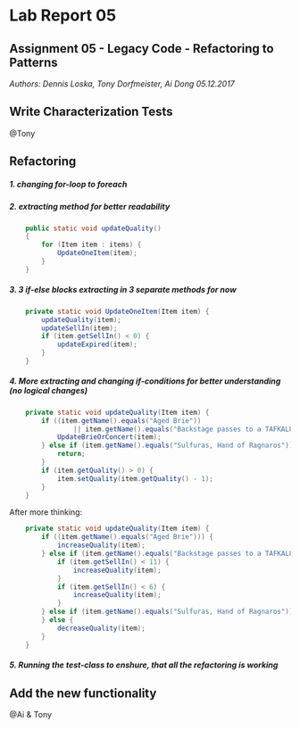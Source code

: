 # Lab Report 05
## Assignment 05 - Legacy Code - Refactoring to Patterns
_Authors: Dennis Loska, Tony Dorfmeister, Ai Dong 05.12.2017_

## Write Characterization Tests

@Tony




## Refactoring

##### 1. changing for-loop to foreach

##### 2. extracting method for better readability

```java
    public static void updateQuality()
    {
        for (Item item : items) {
            UpdateOneItem(item);
        }
    }
```

##### 3. 3 if-else blocks extracting in 3 separate methods for now

```java
    private static void UpdateOneItem(Item item) {
        updateQuality(item);
        updateSellIn(item);
        if (item.getSellIn() < 0) {
            updateExpired(item);
        }
    }
```

##### 4. More extracting and changing if-conditions for better understanding (no logical changes)

```java
    private static void updateQuality(Item item) {
        if ((item.getName().equals("Aged Brie"))
                || item.getName().equals("Backstage passes to a TAFKAL80ETC concert")) {
            UpdateBrieOrConcert(item);
        } else if (item.getName().equals("Sulfuras, Hand of Ragnaros")) {
            return;
        }
        if (item.getQuality() > 0) {
            item.setQuality(item.getQuality() - 1);
        }
    }
```

After more thinking:

```java
    private static void updateQuality(Item item) {
        if ((item.getName().equals("Aged Brie"))) {
            increaseQuality(item);
        } else if (item.getName().equals("Backstage passes to a TAFKAL80ETC concert")) {
            if (item.getSellIn() < 11) {
                increaseQuality(item);
            }
            if (item.getSellIn() < 6) {
                increaseQuality(item);
            }
        } else if (item.getName().equals("Sulfuras, Hand of Ragnaros")) {//do nothing
        } else {
            decreaseQuality(item);
        }
    }
```
##### 5. Running the test-class to enshure, that all the refactoring is working





## Add the new functionality

@Ai & Tony